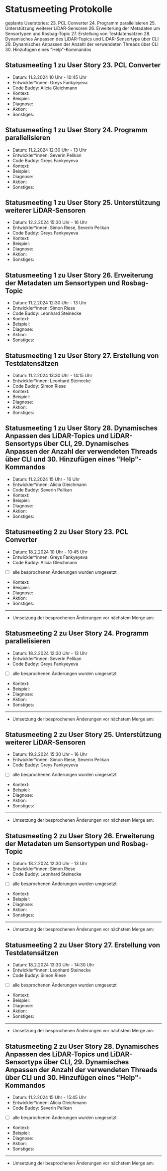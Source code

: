 # Statusmeeting Protokolle

geplante Userstories:
23. PCL Converter 
24. Programm parallelisieren 
25. Unterstützung weiterer LiDAR-Sensoren 
26. Erweiterung der Metadaten um Sensortypen und Rosbag-Topic 
27. Erstellung von Testdatensätzen 
28. Dynamisches Anpassen des LiDAR-Topics und LiDAR-Sensortyps über CLI 
29. Dynamisches Anpassen der Anzahl der verwendeten Threads über CLI 
30. Hinzufügen eines "Help"-Kommandos

## Statusmeeting 1 zu User Story 23. PCL Converter 
- Datum: 11.2.2024 10 Uhr - 10:45 Uhr
- Entwickler\*innen: Greys Fankyeyeva
- Code Buddy: Alicia Gleichmann
- Kontext:
- Beispiel:
- Diagnose:
- Aktion:
- Sonstiges:

## Statusmeeting 1 zu User Story 24. Programm parallelisieren 
- Datum: 11.2.2024 12:30 Uhr - 13 Uhr
- Entwickler\*innen: Severin Pelikan
- Code Buddy: Greys Fankyeyeva
- Kontext:
- Beispiel:
- Diagnose:
- Aktion:
- Sonstiges:

## Statusmeeting 1 zu User Story 25. Unterstützung weiterer LiDAR-Sensoren 
- Datum: 12.2.2024 15:30 Uhr - 16 Uhr
- Entwickler\*innen: Simon Riese, Severin Pelikan
- Code Buddy: Greys Fankyeyeva
- Kontext:
- Beispiel:
- Diagnose:
- Aktion:
- Sonstiges:

## Statusmeeting 1 zu User Story 26. Erweiterung der Metadaten um Sensortypen und Rosbag-Topic 
- Datum: 11.2.2024 12:30 Uhr - 13 Uhr
- Entwickler\*innen: Simon Riese
- Code Buddy: Leonhard Steinecke
- Kontext:
- Beispiel:
- Diagnose:
- Aktion:
- Sonstiges:

## Statusmeeting 1 zu User Story 27. Erstellung von Testdatensätzen 
- Datum: 11.2.2024 13:30 Uhr - 14:15 Uhr
- Entwickler\*innen: Leonhard Steinecke
- Code Buddy: Simon Riese
- Kontext:
- Beispiel:
- Diagnose:
- Aktion:
- Sonstiges:

## Statusmeeting 1 zu User Story 28. Dynamisches Anpassen des LiDAR-Topics und LiDAR-Sensortyps über CLI, 29. Dynamisches Anpassen der Anzahl der verwendeten Threads über CLI und 30. Hinzufügen eines "Help"-Kommandos
- Datum: 11.2.2024 15 Uhr - 16 Uhr
- Entwickler\*innen: Alicia Gleichmann
- Code Buddy: Severin Pelikan
- Kontext:
- Beispiel:
- Diagnose:
- Aktion:
- Sonstiges:

## Statusmeeting 2 zu User Story 23. PCL Converter 
- Datum: 18.2.2024 10 Uhr - 10:45 Uhr
- Entwickler\*innen: Greys Fankyeyeva
- Code Buddy: Alicia Gleichmann
- [ ] alle besprochenen Änderungen wurden umgesetzt 
- Kontext:
- Beispiel:
- Diagnose:
- Aktion:
- Sonstiges:
---
- Umsetzung der besprochenen Änderungen vor nächstem Merge am: 

## Statusmeeting 2 zu User Story 24. Programm parallelisieren 
- Datum: 18.2.2024 12:30 Uhr - 13 Uhr
- Entwickler\*innen: Severin Pelikan
- Code Buddy: Greys Fankyeyeva
- [ ] alle besprochenen Änderungen wurden umgesetzt 
- Kontext:
- Beispiel:
- Diagnose:
- Aktion:
- Sonstiges:
---
- Umsetzung der besprochenen Änderungen vor nächstem Merge am: 

## Statusmeeting 2 zu User Story 25. Unterstützung weiterer LiDAR-Sensoren 
- Datum: 19.2.2024 15:30 Uhr - 16 Uhr
- Entwickler\*innen: Simon Riese, Severin Pelikan
- Code Buddy: Greys Fankyeyeva
- [ ] alle besprochenen Änderungen wurden umgesetzt 
- Kontext:
- Beispiel:
- Diagnose:
- Aktion:
- Sonstiges:
---
- Umsetzung der besprochenen Änderungen vor nächstem Merge am: 

## Statusmeeting 2 zu User Story 26. Erweiterung der Metadaten um Sensortypen und Rosbag-Topic 
- Datum: 18.2.2024 12:30 Uhr - 13 Uhr
- Entwickler\*innen: Simon Riese
- Code Buddy: Leonhard Steinecke
- [ ] alle besprochenen Änderungen wurden umgesetzt 
- Kontext:
- Beispiel:
- Diagnose:
- Aktion:
- Sonstiges:
---
- Umsetzung der besprochenen Änderungen vor nächstem Merge am: 

## Statusmeeting 2 zu User Story 27. Erstellung von Testdatensätzen 
- Datum: 18.2.2024 13:30 Uhr - 14:30 Uhr
- Entwickler\*innen: Leonhard Steinecke
- Code Buddy: Simon Riese
- [ ] alle besprochenen Änderungen wurden umgesetzt 
- Kontext:
- Beispiel:
- Diagnose:
- Aktion:
- Sonstiges:
---
- Umsetzung der besprochenen Änderungen vor nächstem Merge am: 

## Statusmeeting 2 zu User Story 28. Dynamisches Anpassen des LiDAR-Topics und LiDAR-Sensortyps über CLI, 29. Dynamisches Anpassen der Anzahl der verwendeten Threads über CLI und 30. Hinzufügen eines "Help"-Kommandos
- Datum: 11.2.2024 15 Uhr - 15:45 Uhr
- Entwickler\*innen: Alicia Gleichmann
- Code Buddy: Severin Pelikan
- [ ] alle besprochenen Änderungen wurden umgesetzt
- Kontext:
- Beispiel:
- Diagnose:
- Aktion:
- Sonstiges: 
---
- Umsetzung der besprochenen Änderungen vor nächstem Merge am: 